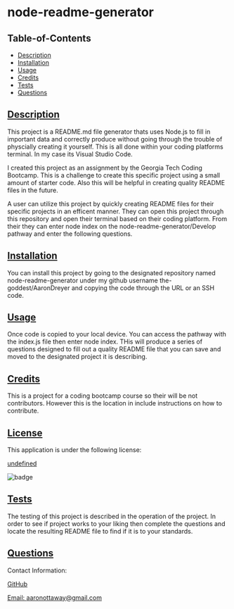 
  # node-readme-generator

  ## Table-of-Contents

  * [Description](#description)
  * [Installation](#installation)
  * [Usage](#usage)
  * [Credits](#contributing)
  * [Tests](#tests)
  * [Questions](#questions)
  
  ## [Description](#table-of-contents)

  This project is a README.md file generator thats uses Node.js to fill in important data and correctly produce without going through the trouble of physcially creating it yourself. This is all done within your coding platforms terminal. In my case its Visual Studio Code.

  I created this project as an assignment by the Georgia Tech Coding Bootcamp. This is a challenge to create this specific project using a small amount of starter code. Also this will be helpful in creating quality README files in the future.

  A user can utilize this project by quickly creating README files for their specific projects in an efficent manner. They can open this project through this repository and open their terminal based on their coding platform. From their they can enter node index on the node-readme-generator/Develop pathway and enter the following questions.

  ## [Installation](#table-of-contents)

  You can install this project by going to the designated repository named node-readme-generator under my github username the-goddest/AaronDreyer and copying the code through the URL or an SSH code.

  ## [Usage](#table-of-contents)

  Once code is copied to your local device. You can access the pathway with the index.js file then enter node index. THis will produce a series of questions designed to fill out a quality README file that you can save and moved to the designated project it is describing.
  
  ## [Credits](#table-of-contents)

  This is a project for a coding bootcamp course so their will be not contributors. However this is the location in include instructions on how to contribute.

  
  ## [License](#table-of-contents)

  This application is under the following license:

  [undefined](https://choosealicense.com/licenses/undefined)
    

  ![badge](https://img.shields.io/badge/license-undefined-blue)
  
  ## [Tests](#table-of-contents)

  The testing of this project is described in the operation of the project. In order to see if project works to your liking then complete the questions and locate the resulting README file to find if it is to your standards.

  ## [Questions](#table-of-contents)

  Contact Information:

  [GitHub](https://github.com/AaronDreyer)
  
  [Email: aaronottaway@gmail.com](mailto:aaronottaway@gmail.com)

